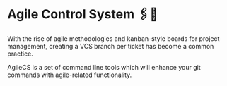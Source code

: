 # Agile Control System 🖇️📍

With the rise of agile methodologies and kanban-style boards for project management, creating a VCS branch per ticket has become a common practice. 

AgileCS is a set of command line tools which will enhance your git commands with agile-related functionality.
